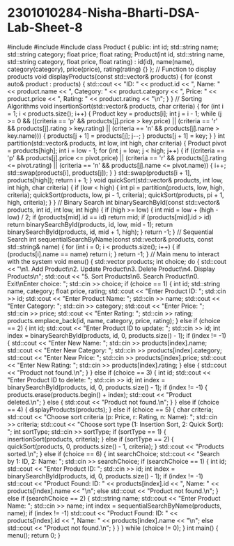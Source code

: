 # 2301010284-Nisha-Bharti-DSA-Lab-Sheet-8
#include <iostream>
#include <vector>
#include <algorithm>
class Product {
public:
    int id;
    std::string name;
    std::string category;
    float price;
    float rating;
    Product(int id, std::string name, std::string category, float price, float rating) 
        : id(id), name(name), category(category), price(price), rating(rating) {}
};
// Function to display products
void displayProducts(const std::vector<Product>& products) {
    for (const auto& product : products) {
        std::cout << "ID: " << product.id << ", Name: " << product.name 
                  << ", Category: " << product.category << ", Price: " << product.price 
                  << ", Rating: " << product.rating << "\n";
    }
}
// Sorting Algorithms
void insertionSort(std::vector<Product>& products, char criteria) {
    for (int i = 1; i < products.size(); i++) {
        Product key = products[i];
        int j = i - 1;
        while (j >= 0 && ((criteria == 'p' && products[j].price > key.price) || 
                          (criteria == 'r' && products[j].rating > key.rating) || 
                          (criteria == 'n' && products[j].name > key.name))) {
            products[j + 1] = products[j];
            j--;
        }
        products[j + 1] = key;
    }
}
int partition(std::vector<Product>& products, int low, int high, char criteria) {
    Product pivot = products[high];
    int i = low - 1;
    for (int j = low; j < high; j++) {
        if ((criteria == 'p' && products[j].price <= pivot.price) ||
            (criteria == 'r' && products[j].rating <= pivot.rating) ||
            (criteria == 'n' && products[j].name <= pivot.name)) {
            i++;
            std::swap(products[i], products[j]);
        }
    }
    std::swap(products[i + 1], products[high]);
    return i + 1;
}
void quickSort(std::vector<Product>& products, int low, int high, char criteria) {
    if (low < high) {
        int pi = partition(products, low, high, criteria);
        quickSort(products, low, pi - 1, criteria);
        quickSort(products, pi + 1, high, criteria);
    }
}
// Binary Search
int binarySearchById(const std::vector<Product>& products, int id, int low, int high) {
    if (high >= low) {
        int mid = low + (high - low) / 2;
        if (products[mid].id == id)
            return mid;
        if (products[mid].id > id)
            return binarySearchById(products, id, low, mid - 1);
        return binarySearchById(products, id, mid + 1, high);
    }
    return -1;
}
// Sequential Search
int sequentialSearchByName(const std::vector<Product>& products, const std::string& name) {
    for (int i = 0; i < products.size(); i++) {
        if (products[i].name == name) return i;
    }
    return -1;
}
// Main menu to interact with the system
void menu() {
    std::vector<Product> products;
    int choice;
    do {
        std::cout << "\n1. Add Product\n2. Update Product\n3. Delete Product\n4. Display Products\n";
        std::cout << "5. Sort Products\n6. Search Product\n0. Exit\nEnter choice: ";
        std::cin >> choice;
        if (choice == 1) {
            int id;
            std::string name, category;
            float price, rating;
            std::cout << "Enter Product ID: "; std::cin >> id;
            std::cout << "Enter Product Name: "; std::cin >> name;
            std::cout << "Enter Category: "; std::cin >> category;
            std::cout << "Enter Price: "; std::cin >> price;
            std::cout << "Enter Rating: "; std::cin >> rating;
            products.emplace_back(id, name, category, price, rating);
        }
        else if (choice == 2) {
            int id;
            std::cout << "Enter Product ID to update: ";
            std::cin >> id;
            int index = binarySearchById(products, id, 0, products.size() - 1);
            if (index != -1) {
                std::cout << "Enter New Name: "; std::cin >> products[index].name;
                std::cout << "Enter New Category: "; std::cin >> products[index].category;
                std::cout << "Enter New Price: "; std::cin >> products[index].price;
                std::cout << "Enter New Rating: "; std::cin >> products[index].rating;
            } else {
                std::cout << "Product not found.\n";
            }
        }
        else if (choice == 3) {
            int id;
            std::cout << "Enter Product ID to delete: ";
            std::cin >> id;
            int index = binarySearchById(products, id, 0, products.size() - 1);
            if (index != -1) {
                products.erase(products.begin() + index);
                std::cout << "Product deleted.\n";
            } else {
                std::cout << "Product not found.\n";
            }
        }
        else if (choice == 4) {
            displayProducts(products);
        }
        else if (choice == 5) {
            char criteria;
            std::cout << "Choose sort criteria (p: Price, r: Rating, n: Name): ";
            std::cin >> criteria;
            std::cout << "Choose sort type (1: Insertion Sort, 2: Quick Sort): ";
            int sortType;
            std::cin >> sortType;
            if (sortType == 1) {
                insertionSort(products, criteria);
            } else if (sortType == 2) {
                quickSort(products, 0, products.size() - 1, criteria);
            }
            std::cout << "Products sorted.\n";
        }
        else if (choice == 6) {
            int searchChoice;
            std::cout << "Search by 1: ID, 2: Name: ";
            std::cin >> searchChoice;
            if (searchChoice == 1) {
                int id;
                std::cout << "Enter Product ID: ";
                std::cin >> id;
                int index = binarySearchById(products, id, 0, products.size() - 1);
                if (index != -1)
                    std::cout << "Product Found: ID: " << products[index].id << ", Name: " << products[index].name << "\n";
                else
                    std::cout << "Product not found.\n";
            } else if (searchChoice == 2) {
                std::string name;
                std::cout << "Enter Product Name: ";
                std::cin >> name;
                int index = sequentialSearchByName(products, name);
                if (index != -1)
                    std::cout << "Product Found: ID: " << products[index].id << ", Name: " << products[index].name << "\n";
                else
                    std::cout << "Product not found.\n";
            }
        }
    } while (choice != 0);
}
int main() {
    menu();
    return 0;
}
